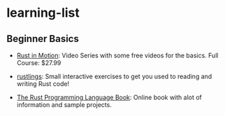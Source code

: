 # learning-list

## Beginner Basics
- [Rust in Motion](https://livevideo.manning.com/course/42/rust-in-motion): Video Series with some free videos for the basics. Full Course: $27.99 

- [rustlings](https://github.com/rust-lang/rustlings): Small interactive exercises to get you used to reading and writing Rust code! 

- [The Rust Programming Language Book](https://doc.rust-lang.org/book/): Online book with alot of information and sample projects.